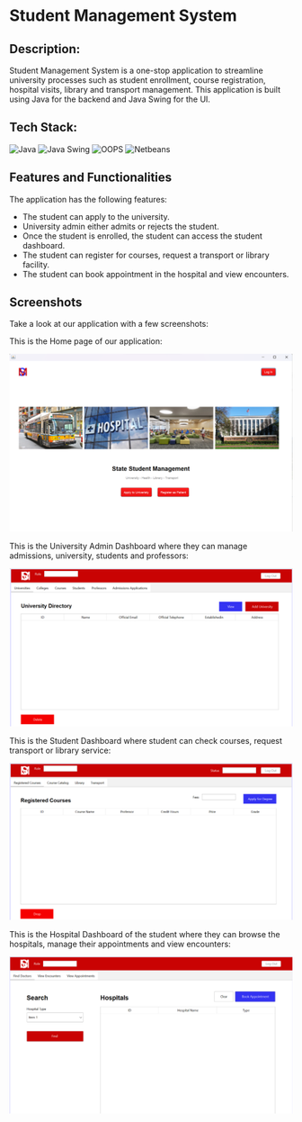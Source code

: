 # Student Management System

## Description:
Student Management System is a one-stop application to streamline university processes such as student enrollment, course registration, hospital visits, library and transport management. This application is built using Java for the backend and Java Swing for the UI.

## Tech Stack:
<div align="left">
<img alt="Java" src="https://img.shields.io/badge/java-%23E34F26.svg?style=for-the-badge&logo=java&logoColor=white"/>
<img alt="Java Swing" src="https://img.shields.io/badge/javaswing-%231572B6.svg?style=for-the-badge&logo=javaswing&logoColor=white"/> 
<img alt="OOPS" src="https://img.shields.io/badge/oops-%23323330.svg?style=for-the-badge&logo=oops&logoColor=%23F7DF1E"/>
<img alt="Netbeans" src="https://img.shields.io/badge/netbeans-%2320232a.svg?style=for-the-badge&logo=netbeans&logoColor=%2361DAFB"/>
</div>

## Features and Functionalities

The application has the following features:

* The student can apply to the university.
* University admin either admits or rejects the student.
* Once the student is enrolled, the student can access the student dashboard.
* The student can register for courses, request a transport or library facility.
* The student can book appointment in the hospital and view encounters.

## Screenshots

Take a look at our application with a few screenshots:


This is the Home page of our application:

![Home Page](https://github.com/KareddyPavithra/State_Student_Management/blob/main/State_Student_Management/ssm%20images/Home%20page.png)


This is the University Admin Dashboard where they can manage admissions, university, students and professors:

![University Admin Dashboard](https://github.com/KareddyPavithra/State_Student_Management/blob/main/State_Student_Management/ssm%20images/University%20Admin%20Dashboard.png)


This is the Student Dashboard where student can check courses, request transport or library service:

![Student Dashboard](https://github.com/KareddyPavithra/State_Student_Management/blob/main/State_Student_Management/ssm%20images/Student%20Dashboard.png)


This is the Hospital Dashboard of the student where they can browse the hospitals, manage their appointments and view encounters:

![Hospital Dashboard](https://github.com/KareddyPavithra/State_Student_Management/blob/main/State_Student_Management/ssm%20images/Hospital%20Dashboard.png)
